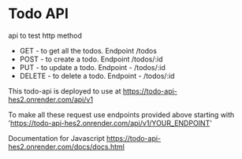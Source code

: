 # Todo API
api to test http method 

- GET - to get all the todos. Endpoint /todos
- POST - to create a todo. Endpoint /todos/:id
- PUT - to update a todo. Endpoint - /todos/:id
- DELETE - to delete a todo. Endpoint - /todos/:id

This todo-api is deployed to use at
https://todo-api-hes2.onrender.com/api/v1

To make all these request use endpoints provided
above starting with 'https://todo-api-hes2.onrender.com/api/v1/YOUR_ENDPOINT'

Documentation for Javascript
https://todo-api-hes2.onrender.com/docs/docs.html
